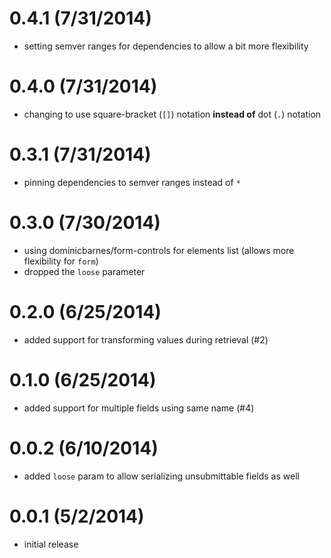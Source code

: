 
# 0.4.1 (7/31/2014)
 * setting semver ranges for dependencies to allow a bit more flexibility

# 0.4.0 (7/31/2014)
 * changing to use square-bracket (`[]`) notation **instead of** dot (`.`) notation

# 0.3.1 (7/31/2014)
 * pinning dependencies to semver ranges instead of `*`

# 0.3.0 (7/30/2014)
 * using dominicbarnes/form-controls for elements list (allows more flexibility for `form`)
 * dropped the `loose` parameter

# 0.2.0 (6/25/2014)
 * added support for transforming values during retrieval (#2)

# 0.1.0 (6/25/2014)
 * added support for multiple fields using same name (#4)

# 0.0.2 (6/10/2014)
 * added `loose` param to allow serializing unsubmittable fields as well

# 0.0.1 (5/2/2014)
 * initial release

